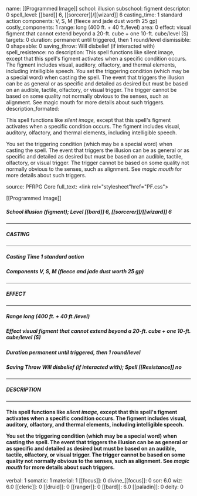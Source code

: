 name: [[Programmed Image]]
school: illusion
subschool: figment
descriptor: 0
spell_level: [[bard]] 6, [[sorcerer]]/[[wizard]] 6
casting_time: 1 standard action
components: V, S, M (fleece and jade dust worth 25 gp)
costly_components: 1
range: long (400 ft. + 40 ft./level)
area: 0
effect: visual figment that cannot extend beyond a 20-ft. cube + one 10-ft. cube/level (S)
targets: 0
duration: permanent until triggered, then 1 round/level
dismissible: 0
shapeable: 0
saving_throw: Will disbelief (if interacted with)
spell_resistence: no
description: This spell functions like silent image, except that this spell's figment activates when a specific condition occurs. The figment includes visual, auditory, olfactory, and thermal elements, including intelligible speech.  You set the triggering condition (which may be a special word) when casting the spell. The event that triggers the illusion can be as general or as specific and detailed as desired but must be based on an audible, tactile, olfactory, or visual trigger. The trigger cannot be based on some quality not normally obvious to the senses, such as alignment. See magic mouth for more details about such triggers.
description_formated: <p>This spell functions like <i>silent image,</i> except that this spell's figment activates when a specific condition occurs. The figment includes visual, auditory, olfactory, and thermal elements, including intelligible speech.</p><p>You set the triggering condition (which may be a special word) when casting the spell. The event that triggers the illusion can be as general or as specific and detailed as desired but must be based on an audible, tactile, olfactory, or visual trigger. The trigger cannot be based on some quality not normally obvious to the senses, such as alignment. See <i>magic mouth</i> for more details about such triggers.</p>
source: PFRPG Core
full_text: <link rel="stylesheet"href="PF.css"><div class="heading"><p class="alignleft">[[Programmed Image]]</p><div style="clear: both;"></div></div><div><h5><b>School </b>illusion (figment); <b>Level </b>[[bard]] 6, [[sorcerer]]/[[wizard]] 6</h5></div><hr/><div><h5><b>CASTING</b></h5></div><hr/><div><h5><b>Casting Time </b>1 standard action</h5><h5><b>Components </b>V, S, M (fleece and jade dust worth 25 gp)</h5></div><hr/><div><h5><b>EFFECT</b></h5></div><hr/><div><h5><b>Range </b>long (400 ft. + 40 ft./level)</h5><h5><b>Effect </b>visual figment that cannot extend beyond a 20-ft. cube + one 10-ft. cube/level (S)</h5><h5><b>Duration </b>permanent until triggered, then 1 round/level</h5><h5><b>Saving Throw </b>Will disbelief (if interacted with); <b>Spell [[Resistance]] </b>no</h5></div><hr/><div><h5><b>DESCRIPTION</b></h5></div><hr/><div><h4><p>This spell functions like <i>silent image,</i> except that this spell's figment activates when a specific condition occurs. The figment includes visual, auditory, olfactory, and thermal elements, including intelligible speech.</p><p>You set the triggering condition (which may be a special word) when casting the spell. The event that triggers the illusion can be as general or as specific and detailed as desired but must be based on an audible, tactile, olfactory, or visual trigger. The trigger cannot be based on some quality not normally obvious to the senses, such as alignment. See <i>magic mouth</i> for more details about such triggers.</p></h4></div>
verbal: 1
somatic: 1
material: 1
[[focus]]: 0
divine_[[focus]]: 0
sor: 6.0
wiz: 6.0
[[cleric]]: 0
[[druid]]: 0
[[ranger]]: 0
[[bard]]: 6.0
[[paladin]]: 0
deity: 0
